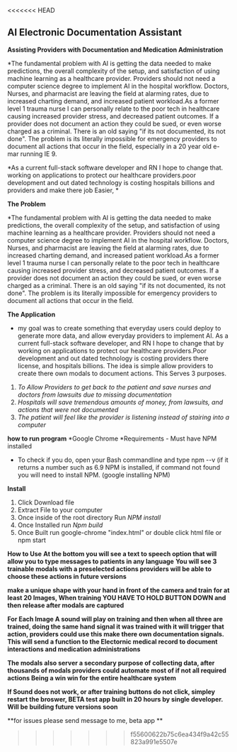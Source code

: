 <<<<<<< HEAD
## AI Electronic Documentation Assistant

**Assisting Providers with Documentation and Medication Administration**

*The fundamental problem with AI is getting the data needed to make predictions, the overall complexity of the setup, and satisfaction of using machine learning as a healthcare provider. Providers should not need a computer science degree to implement AI in the hospital workflow. 
Doctors, Nurses, and pharmacist are leaving the field at alarming rates, due to increased charting demand, and increased patient
workload.As a former level 1 trauma nurse I can personally relate to the poor tech in healthcare causing increased provider stress, and decreased patient outcomes. If a provider does not document an action they could be sued, or even worse charged as a criminal. There is an old saying "if its not documented, its not done". The problem is its literally impossible for emergency providers to document all actions that occur in the field, especially in a 20 year old e-mar running IE 9. 



*As a current full-stack software developer and RN  I hope to change that. working on applications to protect our healthcare providers.poor development and out dated technology is costing hospitals billions and providers  and make there job Easier, *

**The Problem**

*The fundamental problem with AI is getting the data needed to make predictions, the overall complexity of the setup, and satisfaction of using machine learning as a healthcare provider. Providers should not need a computer science degree to implement AI in the hospital workflow. 
Doctors, Nurses, and pharmacist are leaving the field at alarming rates, due to increased charting demand, and increased patient workload.As a former level 1 trauma nurse I can personally relate to the poor tech in healthcare causing increased provider stress, and decreased patient outcomes. If a provider does not document an action they could be sued, or even worse charged as a criminal. There is an old saying "if its not documented, its not done". The problem is its literally impossible for emergency providers to document all actions that occur in the field. 

**The Application**
* my goal was to create something that everyday users could deploy to generate more data, and allow everyday providers to implement AI. As a current full-stack software developer, and RN  I hope to change that by working on applications to protect our healthcare providers.Poor development and out dated technology is costing providers there license, and hospitals billions. The idea is simple allow providers to create there own modals to document actions. This Serves 3 purposes.
1. *To Allow Providers to get back to the patient and save nurses and doctors from lawsuits due to missing documentation*
2. *Hospitals will save tremendous amounts of money, from lawsuits, and actions that were not documented*
3. *The patient will feel like the provider is listening instead of stairing into a computer*



**how to run program**
*Google Chrome
*Requirements - Must have NPM installed
* To check if you do, open your Bash commandline and type npm --v  (if it returns a number such as 6.9 NPM is installed, if command not found you will need to install NPM. (google installing NPM)


**Install**
1. Click Download file 
2. Extract File to your computer 
3. Once inside of the root directory Run *NPM install*
4. Once Installed run *Npm build*
5. Once Built run google-chrome "index.html" or double click html file or npm start 



**How to Use**
**At the bottom you will see a text to speech option that will allow you to type messages to patients in any language**
 **You will see 3 trainable modals with a preselected actions  providers will be able to choose these actions in future versions**
 
 **make a unique shape with your hand in front of the camera  and train for at least 20 Images, When training YOU HAVE TO HOLD BUTTON DOWN and then release after modals are captured**
 
 **For Each Image A sound will play on training and then when all three are trained, doing the same hand signal it was trained with it will trigger that action, providers could use this make there own documentation signals. This will send a function to the Electornic medical record to document  interactions and medication administrations**
 
 **The modals also server a secondary purpose of collecting data, after thousands of modals providers could automate most of if not all required actions Being a win win for the entire healthcare system**
 
 
 **If Sound does not work, or after training buttons do not click, simpley restart the broswer, BETA test app built in 20 hours by single developer. Will be building future versions soon**
 
 
 
 **for issues please send message to me, beta app ** 







>>>>>>> f55600622b75c6ea434f9a42c55823a991e5507e
